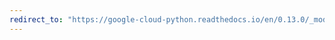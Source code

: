 ```yaml
---
redirect_to: "https://google-cloud-python.readthedocs.io/en/0.13.0/_modules/gcloud/resource_manager/client.html"
---
```

